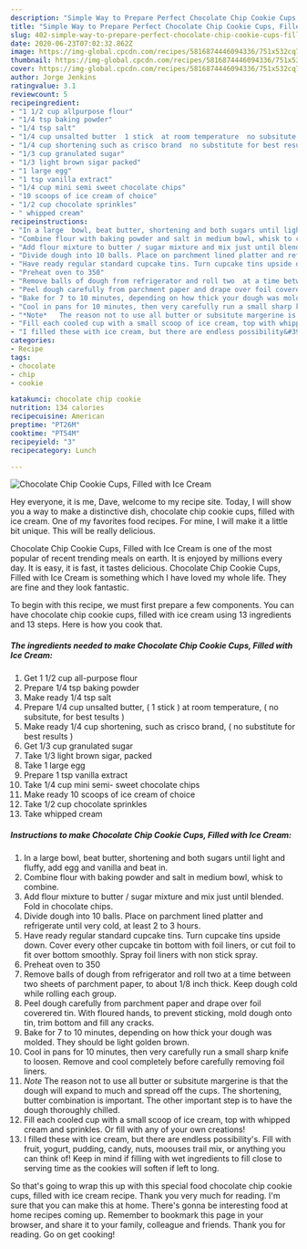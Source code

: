 ```yaml
---
description: "Simple Way to Prepare Perfect Chocolate Chip Cookie Cups, Filled with Ice Cream"
title: "Simple Way to Prepare Perfect Chocolate Chip Cookie Cups, Filled with Ice Cream"
slug: 402-simple-way-to-prepare-perfect-chocolate-chip-cookie-cups-filled-with-ice-cream
date: 2020-06-23T07:02:32.862Z
image: https://img-global.cpcdn.com/recipes/5816874446094336/751x532cq70/chocolate-chip-cookie-cups-filled-with-ice-cream-recipe-main-photo.jpg
thumbnail: https://img-global.cpcdn.com/recipes/5816874446094336/751x532cq70/chocolate-chip-cookie-cups-filled-with-ice-cream-recipe-main-photo.jpg
cover: https://img-global.cpcdn.com/recipes/5816874446094336/751x532cq70/chocolate-chip-cookie-cups-filled-with-ice-cream-recipe-main-photo.jpg
author: Jorge Jenkins
ratingvalue: 3.1
reviewcount: 5
recipeingredient:
- "1 1/2 cup allpurpose flour"
- "1/4 tsp baking powder"
- "1/4 tsp salt"
- "1/4 cup unsalted butter  1 stick  at room temperature  no subsitute for best tesults "
- "1/4 cup shortening such as crisco brand  no substitute for best results "
- "1/3 cup granulated sugar"
- "1/3 light brown sigar packed"
- "1 large egg"
- "1 tsp vanilla extract"
- "1/4 cup mini semi sweet chocolate chips"
- "10 scoops of ice cream of choice"
- "1/2 cup chocolate sprinkles"
- " whipped cream"
recipeinstructions:
- "In a large  bowl, beat butter, shortening and both sugars until light and fluffy, add egg and vanilla and beat in."
- "Combine flour with baking powder and salt in medium bowl, whisk to combine."
- "Add flour mixture to butter / sugar mixture and mix just until blended. Fold in chocolate chips."
- "Divide dough into 10 balls. Place on parchment lined platter and refrigerate until very cold, at least 2 to 3 hours."
- "Have ready regular standard cupcake tins. Turn cupcake tins upside down. Cover every other cupcake tin bottom with foil  liners, or cut foil to fit over bottom smoothly. Spray foil liners with non stick spray."
- "Preheat oven to 350"
- "Remove balls of dough from refrigerator and roll two  at a time between two sheets of parchment paper, to about 1/8 inch thick. Keep dough cold while rolling each group."
- "Peel dough carefully from parchment paper and drape over foil coverered tin. With floured hands, to prevent sticking,  mold dough onto tin, trim bottom and fill any cracks."
- "Bake for 7 to 10 minutes, depending on how thick your dough was molded. They should be light golden brown."
- "Cool in pans for 10 minutes, then very carefully run a small sharp knife to loosen. Remove and cool completely before carefully removing foil liners."
- "*Note*   The reason not to use all butter or subsitute margerine is that the dough will expand to much and spread off the cups. The shortening,  butter combination is important. The other important step is to have the dough thoroughly chilled."
- "Fill each cooled cup with a small scoop of ice cream, top with whipped cream and sprinkles. Or fill with any of your own creations!"
- "I filled these with ice cream, but there are endless possibility&#39;s. Fill with fruit, yogurt, pudding, candy,  nuts,  moouses trail mix,  or anything you can think of!  Keep in mind if filling with wet ingredients to fill close to serving time as the cookies will soften if left to long."
categories:
- Recipe
tags:
- chocolate
- chip
- cookie

katakunci: chocolate chip cookie 
nutrition: 134 calories
recipecuisine: American
preptime: "PT26M"
cooktime: "PT54M"
recipeyield: "3"
recipecategory: Lunch

---
```



![Chocolate Chip Cookie Cups, Filled with Ice Cream](https://img-global.cpcdn.com/recipes/5816874446094336/751x532cq70/chocolate-chip-cookie-cups-filled-with-ice-cream-recipe-main-photo.jpg)

Hey everyone, it is me, Dave, welcome to my recipe site. Today, I will show you a way to make a distinctive dish, chocolate chip cookie cups, filled with ice cream. One of my favorites food recipes. For mine, I will make it a little bit unique. This will be really delicious.

Chocolate Chip Cookie Cups, Filled with Ice Cream is one of the most popular of recent trending meals on earth. It is enjoyed by millions every day. It is easy, it is fast, it tastes delicious. Chocolate Chip Cookie Cups, Filled with Ice Cream is something which I have loved my whole life. They are fine and they look fantastic.




To begin with this recipe, we must first prepare a few components. You can have chocolate chip cookie cups, filled with ice cream using 13 ingredients and 13 steps. Here is how you cook that.

<!--inarticleads1-->

##### The ingredients needed to make Chocolate Chip Cookie Cups, Filled with Ice Cream:

1. Get 1 1/2 cup all-purpose flour
1. Prepare 1/4 tsp baking powder
1. Make ready 1/4 tsp salt
1. Prepare 1/4 cup unsalted butter, ( 1 stick ) at room temperature, ( no subsitute, for best tesults )
1. Make ready 1/4 cup shortening, such as crisco brand, ( no substitute for best results )
1. Get 1/3 cup granulated sugar
1. Take 1/3 light brown sigar, packed
1. Take 1 large egg
1. Prepare 1 tsp vanilla extract
1. Take 1/4 cup mini semi- sweet chocolate chips
1. Make ready 10 scoops of ice cream of choice
1. Take 1/2 cup chocolate sprinkles
1. Take  whipped cream




<!--inarticleads2-->

##### Instructions to make Chocolate Chip Cookie Cups, Filled with Ice Cream:

1. In a large  bowl, beat butter, shortening and both sugars until light and fluffy, add egg and vanilla and beat in.
1. Combine flour with baking powder and salt in medium bowl, whisk to combine.
1. Add flour mixture to butter / sugar mixture and mix just until blended. Fold in chocolate chips.
1. Divide dough into 10 balls. Place on parchment lined platter and refrigerate until very cold, at least 2 to 3 hours.
1. Have ready regular standard cupcake tins. Turn cupcake tins upside down. Cover every other cupcake tin bottom with foil  liners, or cut foil to fit over bottom smoothly. Spray foil liners with non stick spray.
1. Preheat oven to 350
1. Remove balls of dough from refrigerator and roll two  at a time between two sheets of parchment paper, to about 1/8 inch thick. Keep dough cold while rolling each group.
1. Peel dough carefully from parchment paper and drape over foil coverered tin. With floured hands, to prevent sticking,  mold dough onto tin, trim bottom and fill any cracks.
1. Bake for 7 to 10 minutes, depending on how thick your dough was molded. They should be light golden brown.
1. Cool in pans for 10 minutes, then very carefully run a small sharp knife to loosen. Remove and cool completely before carefully removing foil liners.
1. *Note*   The reason not to use all butter or subsitute margerine is that the dough will expand to much and spread off the cups. The shortening,  butter combination is important. The other important step is to have the dough thoroughly chilled.
1. Fill each cooled cup with a small scoop of ice cream, top with whipped cream and sprinkles. Or fill with any of your own creations!
1. I filled these with ice cream, but there are endless possibility&#39;s. Fill with fruit, yogurt, pudding, candy,  nuts,  moouses trail mix,  or anything you can think of!  Keep in mind if filling with wet ingredients to fill close to serving time as the cookies will soften if left to long.




So that's going to wrap this up with this special food chocolate chip cookie cups, filled with ice cream recipe. Thank you very much for reading. I'm sure that you can make this at home. There's gonna be interesting food at home recipes coming up. Remember to bookmark this page in your browser, and share it to your family, colleague and friends. Thank you for reading. Go on get cooking!
